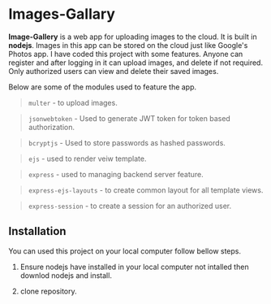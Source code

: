 # Images-Gallary
**Image-Gallery** is a web app for uploading images to the cloud. It is built in **nodejs**. Images in this app can be stored on the cloud just like Google's Photos app. I have coded this project with some features. Anyone can register and after logging in it can upload images, and delete if not required. Only authorized users can view and delete their saved images.

Below are some of the modules used to feature the app.
> ```multer``` - to upload images.

> ```jsonwebtoken``` - Used to generate JWT token for token based authorization.

> ```bcryptjs``` - Used to store passwords as hashed passwords.

> ```ejs``` - used to render veiw template.

> ```express``` - used to managing backend server feature.

> ```express-ejs-layouts``` - to create common layout for all template views.

> ```express-session``` - to create a session for an authorized user.

## Installation
You can used this project on your local computer follow bellow steps.

1. Ensure nodejs have installed in your local computer not intalled then downlod nodejs and install.

2. clone repository.

```git clone 
